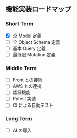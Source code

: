 ## 機能実装ロードマップ

### Short Term

- [x] 全 Model 定義
- [ ] 全 Object Schema 定義
- [ ] 基本 Query 定義
- [ ] 最低限 Mutation 定義

### Middle Term

- [ ] Front との接続
- [ ] AWS との連携
- [ ] 認証機能
- [ ] Pytest 実装
- [ ] CI による自動テスト

### Long Term

- [ ] AI の導入
